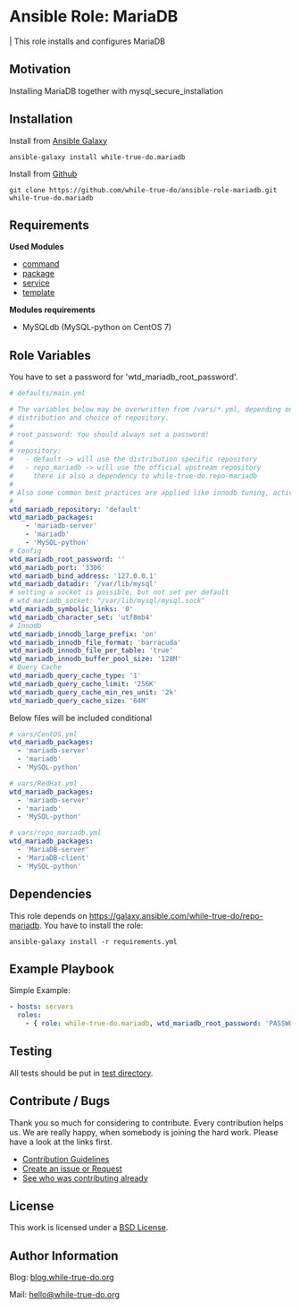 # Ansible Role: MariaDB 
| This role installs and configures MariaDB

## Motivation

Installing MariaDB together with mysql_secure_installation

## Installation
Install from [Ansible Galaxy](https://galaxy.ansible.com/while-true-do.mariadb)

```
ansible-galaxy install while-true-do.mariadb
```

Install from [Github](https://github.com/while-true-do/ansible-role-mariadb)

```
git clone https://github.com/while-true-do/ansible-role-mariadb.git while-true-do.mariadb
```

## Requirements

**Used Modules**

-   [command](http://docs.ansible.com/ansible/latest/command_module.html)
-   [package](http://docs.ansible.com/ansible/latest/package_module.html)
-   [service](http://docs.ansible.com/ansible/latest/service_module.html)
-   [template](http://docs.ansible.com/ansible/latest/template_module.html)

**Modules requirements**
-   MySQLdb (MySQL-python on CentOS 7)

## Role Variables

You have to set a password for 'wtd_mariadb_root_password'.

```yaml
# defaults/main.yml

# The variables below may be overwritten from /vars/*.yml, depending on your
# distribution and choice of repository.
#
# root_password: You should always set a password!
# 
# repository:
#   - default -> will use the distribution specific repository
#   - repo_mariadb -> will use the official upstream repository
#     there is also a dependency to while-true-do.repo-mariadb
#
# Also some common best practices are applied like innodb tuning, activating query cache and setting default charset to utf8m4
# 
wtd_mariadb_repository: 'default'
wtd_mariadb_packages:
    - 'mariadb-server'
    - 'mariadb'
    - 'MySQL-python'
# Config
wtd_mariadb_root_password: ''
wtd_mariadb_port: '3306'
wtd_mariadb_bind_address: '127.0.0.1'
wtd_mariadb_datadir: '/var/lib/mysql'
# setting a socket is possible, but not set per default
# wtd_mariadb_socket: "/var/lib/mysql/mysql.sock"
wtd_mariadb_symbolic_links: '0'
wtd_mariadb_character_set: 'utf8mb4'
# Innodb
wtd_mariadb_innodb_large_prefix: 'on'
wtd_mariadb_innodb_file_format: 'barracuda'
wtd_mariadb_innodb_file_per_table: 'true'
wtd_mariadb_innodb_buffer_pool_size: '128M'
# Query Cache
wtd_mariadb_query_cache_type: '1'
wtd_mariadb_query_cache_limit: '256K'
wtd_mariadb_query_cache_min_res_unit: '2k'
wtd_mariadb_query_cache_size: '64M'
```

Below files will be included conditional

```yaml
# vars/CentOS.yml
wtd_mariadb_packages:
  - 'mariadb-server'
  - 'mariadb'
  - 'MySQL-python'
```

```yaml
# vars/RedHat.yml
wtd_mariadb_packages:
  - 'mariadb-server'
  - 'mariadb'
  - 'MySQL-python'
```

```yaml
# vars/repo_mariadb.yml
wtd_mariadb_packages:
  - 'MariaDB-server'
  - 'MariaDB-client'
  - 'MySQL-python'

```

## Dependencies

This role depends on <https://galaxy.ansible.com/while-true-do/repo-mariadb>. You have to install the role:

```
ansible-galaxy install -r requirements.yml
```

## Example Playbook
Simple Example:

```yaml
- hosts: servers 
  roles:
    - { role: while-true-do.mariadb, wtd_mariadb_root_password: 'PASSWORD' }
```

## Testing
All tests should be put in [test directory](./tests/).

## Contribute / Bugs

Thank you so much for considering to contribute. Every contribution helps us.
We are really happy, when somebody is joining the hard work. Please have a look 
at the links first.

-   [Contribution Guidelines](./docs/CONTRIBUTING.md)
-   [Create an issue or Request](https://github.com/while-true-do/ansible-role-mariadb/issues)
-   [See who was contributing already](https://github.com/while-true-do/ansible-role-mariadb/graphs/contributors)

## License
This work is licensed under a [BSD License](https://opensource.org/licenses/BSD-3-Clause).

## Author Information

Blog: [blog.while-true-do.org](https://blog.while-true-do.org)

Mail: [hello@while-true-do.org](mailto:hello@while-true-do.org)
